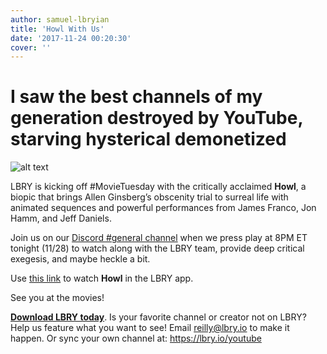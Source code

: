 ```yaml
---
author: samuel-lbryian
title: 'Howl With Us'
date: '2017-11-24 00:20:30'
cover: ''
---
```

# I saw the best channels of my generation destroyed by YouTube, starving hysterical demonetized

![alt text](https://spee.ch/5/Howl-theatrical-poster.jpg "Howl theatrical poster")

LBRY is kicking off #MovieTuesday with the critically acclaimed **Howl**, a biopic that brings Allen Ginsberg’s obscenity trial to surreal life with animated sequences and powerful performances from James Franco, Jon Hamm, and Jeff Daniels. 

Join us on our [Discord #general channel](http://chat.lbry.io/) when we press play at 8PM ET tonight (11/28) to watch along with the LBRY team, provide deep critical exegesis, and maybe heckle a bit. 

Use [this link](https://open.lbry.io/howl-lbry-movie-night) to watch **Howl** in the LBRY app.


See you at the movies!


**[Download LBRY today](https://lbry.io/get)**. Is your favorite channel or creator not on LBRY? Help us feature what you want to see! Email reilly@lbry.io to make it happen. Or sync your own channel at: https://lbry.io/youtube
